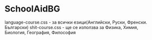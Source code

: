 # SchoolAidBG

language-course.css  -  за всички езици(Английски, Руски, Френски. Български)
shit-course.css   -   ще се използва за Физика, Химия, Биология, География, Философия
